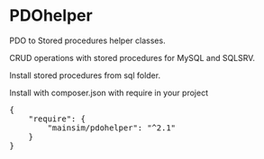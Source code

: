 # PDOhelper

PDO to Stored procedures helper classes.

CRUD operations with stored procedures for MySQL and SQLSRV.

Install stored procedures from sql folder.

Install with composer.json with require in your project

<pre>
{
    "require": {
        "mainsim/pdohelper": "^2.1"
    }
}
</pre>
